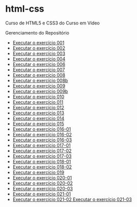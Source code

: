 # html-css
 Curso de HTML5 e CSS3 do Curso em Vídeo

 Gerenciamento do Repositório

<ul>
<li><a href="https://viniciusm0raes.github.io/html-css/exercicios/ex001/index.html"> Executar o exercício 001</a></li>
<li><a href="https://viniciusm0raes.github.io/html-css/exercicios/ex002/index.html"> Executar o exercício 002</a></li>
<li><a href="https://viniciusm0raes.github.io/html-css/exercicios/ex003/index.html"> Executar o exercício 003</a></li>
<li><a href="https://viniciusm0raes.github.io/html-css/exercicios/ex004/index.html"> Executar o exercício 004</a></li>
<li><a href="https://viniciusm0raes.github.io/html-css/exercicios/ex006/index.html"> Executar o exercício 006</a></li>
<li><a href="https://viniciusm0raes.github.io/html-css/exercicios/ex007/index.html"> Executar o exercício 007</a></li>
<li><a href="https://viniciusm0raes.github.io/html-css/exercicios/ex008/index.html"> Executar o exercício 008</a></li>
<li><a href="https://viniciusm0raes.github.io/html-css/exercicios/ex008b/index.html"> Executar o exercício 008b</a></li>
<li><a href="https://viniciusm0raes.github.io/html-css/exercicios/ex009/index.html"> Executar o exercício 009</a></li>
<li><a href="https://viniciusm0raes.github.io/html-css/exercicios/ex009b/index.html"> Executar o exercício 009b</a></li>
<li><a href="https://viniciusm0raes.github.io/html-css/exercicios/ex010/index.html"> Executar o exercício 010</a></li>
<li><a href="https://viniciusm0raes.github.io/html-css/exercicios/ex011/index.html"> Executar o exercício 011</a></li>
<li><a href="https://viniciusm0raes.github.io/html-css/exercicios/ex012/index.html"> Executar o exercício 012</a></li>
<li><a href="https://viniciusm0raes.github.io/html-css/exercicios/ex013/index.html"> Executar o exercício 013</a></li>
<li><a href="https://viniciusm0raes.github.io/html-css/exercicios/ex014/index.html"> Executar o exercício 014</a></li>
<li><a href="https://viniciusm0raes.github.io/html-css/exercicios/ex015/index.html"> Executar o exercício 015</a></li>
<li><a href="https://viniciusm0raes.github.io/html-css/exercicios/ex016/cor01.html"> Executar o exercício 016-01</a></li>
<li><a href="https://viniciusm0raes.github.io/html-css/exercicios/ex016/cor02.html"> Executar o exercício 016-02</a></li>
<li><a href="https://viniciusm0raes.github.io/html-css/exercicios/ex016/cor03.html"> Executar o exercício 016-03</a></li>
<li><a href="https://viniciusm0raes.github.io/html-css/exercicios/ex017/fontes.html"> Executar o exercício 017-01</a></li>
<li><a href="https://viniciusm0raes.github.io/html-css/exercicios/ex017/fonte01.html"> Executar o exercício 017-02</a></li>
<li><a href="https://viniciusm0raes.github.io/html-css/exercicios/ex017/fonte02.html"> Executar o exercício 017-03</a></li>
<li><a href="https://viniciusm0raes.github.io/html-css/exercicios/ex018/fonte01.html"> Executar o exercício 018-01</a></li>
<li><a href="https://viniciusm0raes.github.io/html-css/exercicios/ex018/fonte02.html"> Executar o exercício 018-02</a></li>
<li><a href="https://viniciusm0raes.github.io/html-css/exercicios/ex019/seletor01.html"> Executar o exercício 019</a></li>
<li><a href="https://viniciusm0raes.github.io/html-css/exercicios/ex020/hover.html"> Executar o exercício 020-01</a></li>
<li><a href="https://viniciusm0raes.github.io/html-css/exercicios/ex020/links.html"> Executar o exercício 020-02</a></li>
<li><a href="https://viniciusm0raes.github.io/html-css/exercicios/ex020/pseudo-classe.html"> Executar o exercício 020-03</a></li>
<li><a href="https://viniciusm0raes.github.io/html-css/exercicios/ex021/caixa01.html"> Executar o exercício 021-01</a></li>
<li><a href="https://viniciusm0raes.github.io/html-css/exercicios/ex021/caixa02.html"> Executar o exercício 021-02</a></
<li><a href="https://viniciusm0raes.github.io/html-css/exercicios/ex021/caixa03.html"> Executar o exercício 021-03</a></
</ul>
